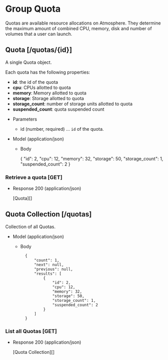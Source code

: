 # Group Quota
Quotas are available resource allocations on Atmosphere.  They determine the maximum amount of combined CPU, memory,
disk and number of volumes that a user can launch.

## Quota [/quotas/{id}]
A single Quota object.

Each quota has the following properties:

- **id**: the id of the quota
- **cpu**: CPUs allotted to quota
- **memory**: Memory allotted to quota
- **storage**: Storage allotted to quota
- **storage_count**: number of storage units allotted to quota
- **suspended_count**: quota suspended count

+ Parameters
    + id (number, required) ... `id` of the quota.
    
+ Model (application/json)

    + Body

        {
            "id": 2,
            "cpu": 12,
            "memory": 32,
            "storage": 50,
            "storage_count": 1,
            "suspended_count": 2
        }

### Retrieve a quota [GET]
+ Response 200 (application/json)

    [Quota][]

## Quota Collection [/quotas]
Collection of all Quotas.

+ Model (application/json)

    + Body

            {
                "count": 1,
                "next": null,
                "previous": null,
                "results": [
                    {
                        "id": 2,
                        "cpu": 12,
                        "memory": 32,
                        "storage": 50,
                        "storage_count": 1,
                        "suspended_count": 2
                    }
                ]
            }

### List all Quotas [GET]
+ Response 200 (application/json)

    [Quota Collection][]

